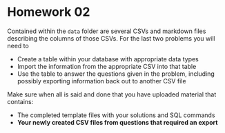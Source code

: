 # Homework 02

Contained within the `data` folder are several CSVs and markdown files describing the columns of those CSVs. For the last two problems you will need to
* Create a table within your database with appropriate data types
* Import the information from the appropriate CSV into that table
* Use the table to answer the questions given in the problem, including possibly exporting information back out to another CSV file

Make sure when all is said and done that you have uploaded material that contains:
* The completed template files with your solutions and SQL commands
* **Your newly created CSV files from questions that required an export**
